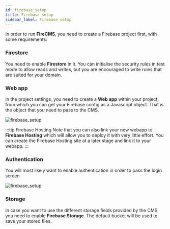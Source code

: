 ```yaml
---
id: firebase_setup
title: Firebase setup
sidebar_label: Firebase setup
---
```


In order to run **FireCMS**, you need to create a Firebase project first, with
some requirements:

### Firestore
You need to enable **Firestore** in it. You can initialise the security rules
in test mode to allow reads and writes, but you are encouraged to write rules
that are suited for your domain.

### Web app
In the project settings, you need to create a **Web app** within your
project, from which you can get your Firebase config as a Javascript object.
That is the object that you need to pass to the CMS.

![firebase_setup](/img/firebase_setup_app.png)

:::tip Firebase Hosting
Note that you can also link your new webapp to **Firebase Hosting** which will
allow you to deploy it with very little effort. You can create the
Firebase Hosting site at a later stage and link it to your webapp.
:::

### Authentication
You will most likely want to enable authentication in order to pass the login
screen

![firebase_setup](/img/firebase_setup_auth.png)


### Storage

In case you want to use the different storage fields provided by the CMS, you
need to enable **Firebase Storage**. The default bucket will be used to
save your stored files.
